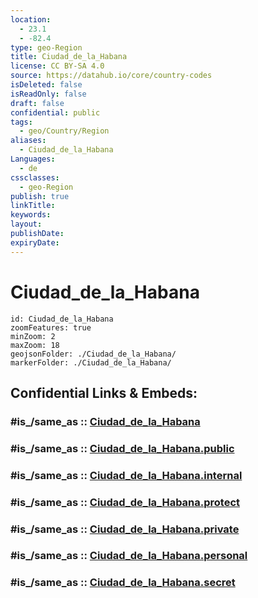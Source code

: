 ```yaml
---
location:
  - 23.1
  - -82.4
type: geo-Region
title: Ciudad_de_la_Habana
license: CC BY-SA 4.0
source: https://datahub.io/core/country-codes
isDeleted: false
isReadOnly: false
draft: false
confidential: public
tags:
  - geo/Country/Region
aliases:
  - Ciudad_de_la_Habana
Languages:
  - de
cssclasses:
  - geo-Region
publish: true
linkTitle:
keywords:
layout:
publishDate:
expiryDate:
---
```


# Ciudad_de_la_Habana

```leaflet
id: Ciudad_de_la_Habana
zoomFeatures: true 
minZoom: 2 
maxZoom: 18
geojsonFolder: ./Ciudad_de_la_Habana/
markerFolder: ./Ciudad_de_la_Habana/
```


## Confidential Links & Embeds: 

### #is_/same_as :: [Ciudad_de_la_Habana](/_Standards/Earth/Continent/America~Caribbean/Cuba/provinces~Cuba/Ciudad_de_la_Habana.md) 

### #is_/same_as :: [Ciudad_de_la_Habana.public](/_public/Earth/Continent/America~Caribbean/Cuba/provinces~Cuba/Ciudad_de_la_Habana.public.md) 

### #is_/same_as :: [Ciudad_de_la_Habana.internal](/_internal/Earth/Continent/America~Caribbean/Cuba/provinces~Cuba/Ciudad_de_la_Habana.internal.md) 

### #is_/same_as :: [Ciudad_de_la_Habana.protect](/_protect/Earth/Continent/America~Caribbean/Cuba/provinces~Cuba/Ciudad_de_la_Habana.protect.md) 

### #is_/same_as :: [Ciudad_de_la_Habana.private](/_private/Earth/Continent/America~Caribbean/Cuba/provinces~Cuba/Ciudad_de_la_Habana.private.md) 

### #is_/same_as :: [Ciudad_de_la_Habana.personal](/_personal/Earth/Continent/America~Caribbean/Cuba/provinces~Cuba/Ciudad_de_la_Habana.personal.md) 

### #is_/same_as :: [Ciudad_de_la_Habana.secret](/_secret/Earth/Continent/America~Caribbean/Cuba/provinces~Cuba/Ciudad_de_la_Habana.secret.md)

